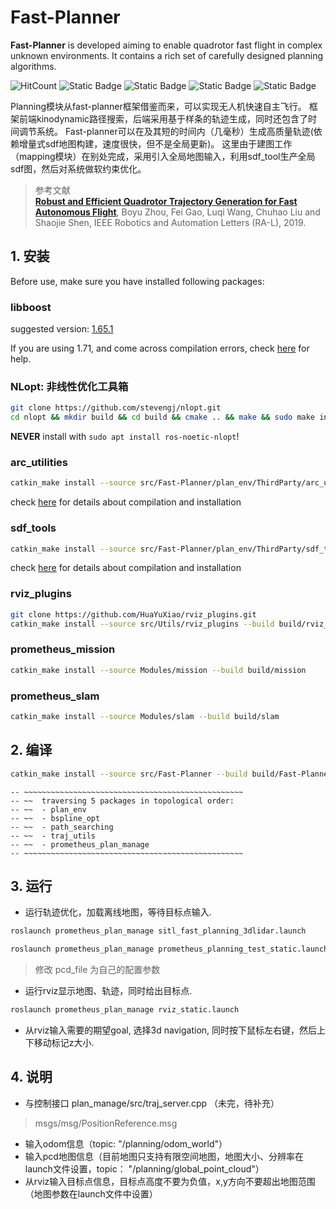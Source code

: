 # Fast-Planner

**Fast-Planner** is developed aiming to enable quadrotor fast flight in complex unknown environments. It contains a rich set of carefully designed planning algorithms. 

![HitCount](https://img.shields.io/endpoint?url=https%3A%2F%2Fhits.dwyl.com%2FHuaYuXiao%2FFast-Planner.json%3Fcolor%3Dpink)
![Static Badge](https://img.shields.io/badge/ROS-noetic-22314E?logo=ros)
![Static Badge](https://img.shields.io/badge/C%2B%2B-14-00599C?logo=cplusplus)
![Static Badge](https://img.shields.io/badge/Python-2.7.18-3776AB?logo=python)
![Static Badge](https://img.shields.io/badge/Ubuntu-20.04.6-E95420?logo=ubuntu)

Planning模块从fast-planner框架借鉴而来，可以实现无人机快速自主飞行。
框架前端kinodynamic路径搜索，后端采用基于样条的轨迹生成，同时还包含了时间调节系统。
Fast-planner可以在及其短的时间内（几毫秒）生成高质量轨迹(依赖增量式sdf地图构建，速度很快，但不是全局更新)。
这里由于建图工作（mapping模块）在别处完成，采用引入全局地图输入，利用sdf_tool生产全局sdf图，然后对系统做软约束优化。

>参考文献  
>[__Robust and Efficient Quadrotor Trajectory Generation for Fast Autonomous Flight__](https://ieeexplore.ieee.org/document/8758904), Boyu Zhou, Fei Gao, Luqi Wang, Chuhao Liu and Shaojie Shen, IEEE Robotics and Automation Letters (RA-L), 2019.


## 1. 安装

Before use, make sure you have installed following packages:

### libboost

suggested version: [1.65.1](https://www.boost.org/users/history/version_1_65_1.html)

If you are using 1.71, and come across compilation errors, check [here](https://github.com/HuaYuXiao/Fast-Planner/pull/22) for help.


### NLopt: 非线性优化工具箱

```bash
git clone https://github.com/stevengj/nlopt.git
cd nlopt && mkdir build && cd build && cmake .. && make && sudo make install
```

**NEVER** install with `sudo apt install ros-noetic-nlopt`!

### arc_utilities

```bash
catkin_make install --source src/Fast-Planner/plan_env/ThirdParty/arc_utilities --build build/arc_utilities
```

check [here](https://github.com/HuaYuXiao/Fast-Planner/plan_env/ThirdParty/arc_utilities/README.md) for details about compilation and installation


### sdf_tools

```bash
catkin_make install --source src/Fast-Planner/plan_env/ThirdParty/sdf_tools --build build/sdf_tools
```

check [here](https://github.com/HuaYuXiao/Fast-Planner/plan_env/ThirdParty/sdf_tools/README.md) for details about compilation and installation

### rviz_plugins

```bash
git clone https://github.com/HuaYuXiao/rviz_plugins.git
catkin_make install --source src/Utils/rviz_plugins --build build/rviz_plugins
```

### prometheus_mission

```bash
catkin_make install --source Modules/mission --build build/mission
```

### prometheus_slam

```bash
catkin_make install --source Modules/slam --build build/slam
```


## 2. 编译

```bash
catkin_make install --source src/Fast-Planner --build build/Fast-Planner
```

```
-- ~~~~~~~~~~~~~~~~~~~~~~~~~~~~~~~~~~~~~~~~~~~~~~~~~
-- ~~  traversing 5 packages in topological order:
-- ~~  - plan_env
-- ~~  - bspline_opt
-- ~~  - path_searching
-- ~~  - traj_utils
-- ~~  - prometheus_plan_manage
-- ~~~~~~~~~~~~~~~~~~~~~~~~~~~~~~~~~~~~~~~~~~~~~~~~~
```


## 3. 运行

* 运行轨迹优化，加载离线地图，等待目标点输入.  

```bash
roslaunch prometheus_plan_manage sitl_fast_planning_3dlidar.launch 
```

```bash
roslaunch prometheus_plan_manage prometheus_planning_test_static.launch
```

> 修改 pcd_file 为自己的配置参数

* 运行rviz显示地图、轨迹，同时给出目标点.  

```bash
roslaunch prometheus_plan_manage rviz_static.launch
```

* 从rviz输入需要的期望goal, 选择3d navigation, 同时按下鼠标左右键，然后上下移动标记z大小.


## 4.  说明

* 与控制接口  plan_manage/src/traj_server.cpp  （未完，待补充）
> msgs/msg/PositionReference.msg

* 输入odom信息（topic: "/planning/odom_world"）
* 输入pcd地图信息（目前地图只支持有限空间地图，地图大小、分辨率在launch文件设置，topic： "/planning/global_point_cloud"）
* 从rviz输入目标点信息，目标点高度不要为负值，x,y方向不要超出地图范围（地图参数在launch文件中设置）
